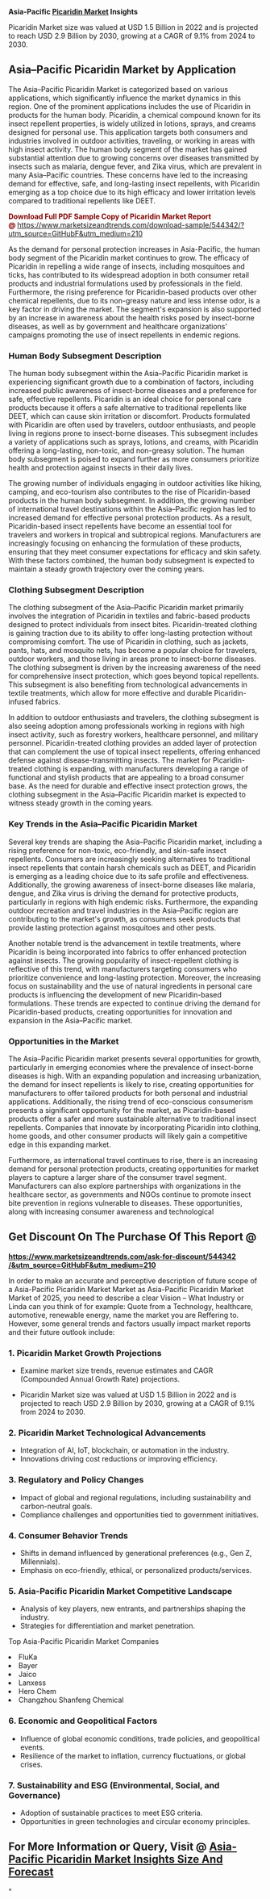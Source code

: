 <p><strong>Asia-Pacific&nbsp;<a href=""https://www.marketsizeandtrends.com/download-sample/544342/&amp;utm_source=GitHubF&amp;utm_medium=210"">Picaridin Market</a> Insights</strong></p><p>Picaridin Market size was valued at USD 1.5 Billion in 2022 and is projected to reach USD 2.9 Billion by 2030, growing at a CAGR of 9.1% from 2024 to 2030.</p><p><h2>Asia–Pacific Picaridin Market by Application</h2><p>The Asia–Pacific Picaridin Market is categorized based on various applications, which significantly influence the market dynamics in this region. One of the prominent applications includes the use of Picaridin in products for the human body. Picaridin, a chemical compound known for its insect repellent properties, is widely utilized in lotions, sprays, and creams designed for personal use. This application targets both consumers and industries involved in outdoor activities, traveling, or working in areas with high insect activity. The human body segment of the market has gained substantial attention due to growing concerns over diseases transmitted by insects such as malaria, dengue fever, and Zika virus, which are prevalent in many Asia–Pacific countries. These concerns have led to the increasing demand for effective, safe, and long-lasting insect repellents, with Picaridin emerging as a top choice due to its high efficacy and lower irritation levels compared to traditional repellents like DEET.</p><p><p><strong><span style="color: #800000;">Download Full PDF Sample Copy of Picaridin Market Report @</span>&nbsp;</strong><a href="https://www.marketsizeandtrends.com/download-sample/544342/?utm_source=GitHubF&amp;utm_medium=210" target="_blank">https://www.marketsizeandtrends.com/download-sample/544342/?utm_source=GitHubF&amp;utm_medium=210</a></p></p><p>As the demand for personal protection increases in Asia-Pacific, the human body segment of the Picaridin market continues to grow. The efficacy of Picaridin in repelling a wide range of insects, including mosquitoes and ticks, has contributed to its widespread adoption in both consumer retail products and industrial formulations used by professionals in the field. Furthermore, the rising preference for Picaridin-based products over other chemical repellents, due to its non-greasy nature and less intense odor, is a key factor in driving the market. The segment's expansion is also supported by an increase in awareness about the health risks posed by insect-borne diseases, as well as by government and healthcare organizations' campaigns promoting the use of insect repellents in endemic regions.</p><h3>Human Body Subsegment Description</h3><p>The human body subsegment within the Asia–Pacific Picaridin market is experiencing significant growth due to a combination of factors, including increased public awareness of insect-borne diseases and a preference for safe, effective repellents. Picaridin is an ideal choice for personal care products because it offers a safe alternative to traditional repellents like DEET, which can cause skin irritation or discomfort. Products formulated with Picaridin are often used by travelers, outdoor enthusiasts, and people living in regions prone to insect-borne diseases. This subsegment includes a variety of applications such as sprays, lotions, and creams, with Picaridin offering a long-lasting, non-toxic, and non-greasy solution. The human body subsegment is poised to expand further as more consumers prioritize health and protection against insects in their daily lives.</p><p>The growing number of individuals engaging in outdoor activities like hiking, camping, and eco-tourism also contributes to the rise of Picaridin-based products in the human body subsegment. In addition, the growing number of international travel destinations within the Asia–Pacific region has led to increased demand for effective personal protection products. As a result, Picaridin-based insect repellents have become an essential tool for travelers and workers in tropical and subtropical regions. Manufacturers are increasingly focusing on enhancing the formulation of these products, ensuring that they meet consumer expectations for efficacy and skin safety. With these factors combined, the human body subsegment is expected to maintain a steady growth trajectory over the coming years.</p><h3>Clothing Subsegment Description</h3><p>The clothing subsegment of the Asia–Pacific Picaridin market primarily involves the integration of Picaridin in textiles and fabric-based products designed to protect individuals from insect bites. Picaridin-treated clothing is gaining traction due to its ability to offer long-lasting protection without compromising comfort. The use of Picaridin in clothing, such as jackets, pants, hats, and mosquito nets, has become a popular choice for travelers, outdoor workers, and those living in areas prone to insect-borne diseases. The clothing subsegment is driven by the increasing awareness of the need for comprehensive insect protection, which goes beyond topical repellents. This subsegment is also benefiting from technological advancements in textile treatments, which allow for more effective and durable Picaridin-infused fabrics.</p><p>In addition to outdoor enthusiasts and travelers, the clothing subsegment is also seeing adoption among professionals working in regions with high insect activity, such as forestry workers, healthcare personnel, and military personnel. Picaridin-treated clothing provides an added layer of protection that can complement the use of topical insect repellents, offering enhanced defense against disease-transmitting insects. The market for Picaridin-treated clothing is expanding, with manufacturers developing a range of functional and stylish products that are appealing to a broad consumer base. As the need for durable and effective insect protection grows, the clothing subsegment in the Asia–Pacific Picaridin market is expected to witness steady growth in the coming years.</p><h3>Key Trends in the Asia–Pacific Picaridin Market</h3><p>Several key trends are shaping the Asia–Pacific Picaridin market, including a rising preference for non-toxic, eco-friendly, and skin-safe insect repellents. Consumers are increasingly seeking alternatives to traditional insect repellents that contain harsh chemicals such as DEET, and Picaridin is emerging as a leading choice due to its safe profile and effectiveness. Additionally, the growing awareness of insect-borne diseases like malaria, dengue, and Zika virus is driving the demand for protective products, particularly in regions with high endemic risks. Furthermore, the expanding outdoor recreation and travel industries in the Asia–Pacific region are contributing to the market's growth, as consumers seek products that provide lasting protection against mosquitoes and other pests.</p><p>Another notable trend is the advancement in textile treatments, where Picaridin is being incorporated into fabrics to offer enhanced protection against insects. The growing popularity of insect-repellent clothing is reflective of this trend, with manufacturers targeting consumers who prioritize convenience and long-lasting protection. Moreover, the increasing focus on sustainability and the use of natural ingredients in personal care products is influencing the development of new Picaridin-based formulations. These trends are expected to continue driving the demand for Picaridin-based products, creating opportunities for innovation and expansion in the Asia–Pacific market.</p><h3>Opportunities in the Market</h3><p>The Asia–Pacific Picaridin market presents several opportunities for growth, particularly in emerging economies where the prevalence of insect-borne diseases is high. With an expanding population and increasing urbanization, the demand for insect repellents is likely to rise, creating opportunities for manufacturers to offer tailored products for both personal and industrial applications. Additionally, the rising trend of eco-conscious consumerism presents a significant opportunity for the market, as Picaridin-based products offer a safer and more sustainable alternative to traditional insect repellents. Companies that innovate by incorporating Picaridin into clothing, home goods, and other consumer products will likely gain a competitive edge in this expanding market.</p><p>Furthermore, as international travel continues to rise, there is an increasing demand for personal protection products, creating opportunities for market players to capture a larger share of the consumer travel segment. Manufacturers can also explore partnerships with organizations in the healthcare sector, as governments and NGOs continue to promote insect bite prevention in regions vulnerable to diseases. These opportunities, along with increasing consumer awareness and technological</p><h2><strong>Get Discount On The Purchase Of This Report @&nbsp;</strong></h2><p><strong><a href=""https://www.marketsizeandtrends.com/ask-for-discount/544342/&amp;utm_source=GitHubF&amp;utm_medium=210"" target=""_blank"">https://www.marketsizeandtrends.com/ask-for-discount/544342<br />/&amp;utm_source=GitHubF&amp;utm_medium=210</a></strong></p><p>In order to make an accurate and perceptive description of future scope of a Asia-Pacific&nbsp;Picaridin Market Market as Asia-Pacific&nbsp;Picaridin Market Market of 2025, you need to describe a clear Vision &ndash; What Industry or Linda can you think of for example: Quote from a Technology, healthcare, automotive, renewable energy, name the market you are Reffering to. However, some general trends and factors usually impact market reports and their future outlook include:</p><h3>1.&nbsp;<strong>Picaridin Market Growth Projections</strong></h3><ul><li>Examine market size trends, revenue estimates and CAGR (Compounded Annual Growth Rate) projections.</li><li><p>Picaridin Market size was valued at USD 1.5 Billion in 2022 and is projected to reach USD 2.9 Billion by 2030, growing at a CAGR of 9.1% from 2024 to 2030.</p></li></ul><h3>2.&nbsp;<strong>Picaridin Market Technological Advancements</strong></h3><ul><li>Integration of AI, IoT, blockchain, or automation in the industry.</li><li>Innovations driving cost reductions or improving efficiency.</li></ul><h3>3.&nbsp;<strong>Regulatory and Policy Changes</strong></h3><ul><li>Impact of global and regional regulations, including sustainability and carbon-neutral goals.</li><li>Compliance challenges and opportunities tied to government initiatives.</li></ul><h3>4.&nbsp;<strong>Consumer Behavior Trends</strong></h3><ul><li>Shifts in demand influenced by generational preferences (e.g., Gen Z, Millennials).</li><li>Emphasis on eco-friendly, ethical, or personalized products/services.</li></ul><h3>5.&nbsp;<strong>Asia-Pacific Picaridin Market Competitive Landscape</strong></h3><ul><li>Analysis of key players, new entrants, and partnerships shaping the industry.</li><li>Strategies for differentiation and market penetration.</li></ul><p data-pm-slice=""1 1 []"">Top Asia-Pacific Picaridin Market Companies</p><div data-test-id=""""><p><li>FluKa</li><li> Bayer</li><li> Jaico</li><li> Lanxess</li><li> Hero Chem</li><li> Changzhou Shanfeng Chemical</li></p></div><h3>6.&nbsp;<strong>Economic and Geopolitical Factors</strong></h3><ul><li>Influence of global economic conditions, trade policies, and geopolitical events.</li><li>Resilience of the market to inflation, currency fluctuations, or global crises.</li></ul><h3>7.&nbsp;<strong>Sustainability and ESG (Environmental, Social, and Governance)</strong></h3><ul><li>Adoption of sustainable practices to meet ESG criteria.</li><li>Opportunities in green technologies and circular economy principles.</li></ul><h2><strong>For More Information or Query, Visit @&nbsp;</strong><a href=""https://www.verifiedmarketreports.com/product/picaridin-market-size-and-forecast/"" target=""_blank"">Asia-Pacific Picaridin Market Insights Size And Forecast</a></h2>"

